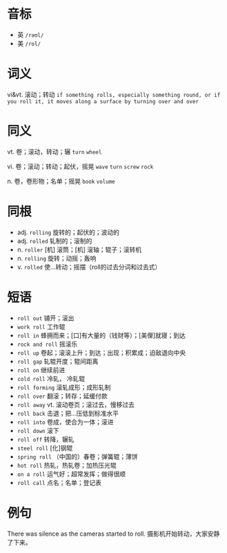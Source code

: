 # 音标

- 英 `/rəʊl/`
- 美 `/rol/`

# 词义

vi&vt. 滚动；转动
`if something rolls, especially something round, or if you roll it, it moves along a surface by turning over and over`

# 同义

vt. 卷；滚动，转动；辗
`turn` `wheel`

vi. 卷；滚动；转动；起伏，摇晃
`wave` `turn` `screw` `rock`

n. 卷，卷形物；名单；摇晃
`book` `volume`

# 同根

- adj. `rolling` 旋转的；起伏的；波动的
- adj. `rolled` 轧制的；滚制的
- n. `roller` [机] 滚筒；[机] 滚轴；辊子；滚转机
- n. `rolling` 旋转；动摇；轰响
- v. `rolled` 使…转动；摇摆（roll的过去分词和过去式）

# 短语

- `roll out` 铺开；滚出
- `work roll` 工作辊
- `roll in` 蜂拥而来；[口]有大量的（钱财等）；[美俚]就寝；到达
- `rock and roll` 摇滚乐
- `roll up` 卷起；滚滚上升；到达；出现；积累成；迫敌退向中央
- `roll gap` 轧辊开度；辊间距离
- `roll on` 继续前进
- `cold roll` 冷轧， 冷轧辊
- `roll forming` 滚轧成形；成形轧制
- `roll over` 翻滚；转存；延缓付款
- `roll away` vt. 滚动卷页；滚过去，慢移过去
- `roll back` 击退；把…压低到标准水平
- `roll into` 卷成，使合为一体；滚进
- `roll down` 滚下
- `roll off` 转降，辗轧
- `steel roll` [化]钢辊
- `spring roll` （中国的）春卷；弹簧辊；薄饼
- `hot roll` 热轧，热轧卷；加热压光辊
- `on a roll` 运气好；超常发挥；做得很顺
- `roll call` 点名；名单；登记表

# 例句

There was silence as the cameras started to roll.
摄影机开始转动，大家安静了下来。


